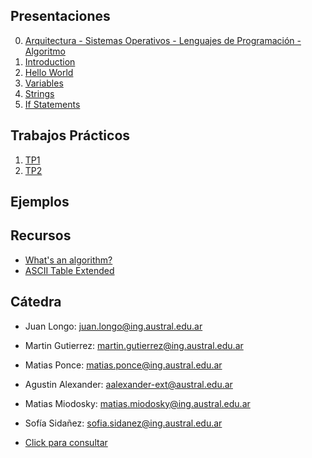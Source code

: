## Presentaciones

0. [Arquitectura - Sistemas Operativos - Lenguajes de Programación - Algoritmo](presentation/0-Arq-SO-LP.pdf)
1. [Introduction](introduction)
2. [Hello World](hello-world)
3. [Variables](variables)
4. [Strings](strings)
5. [If Statements](ifs)
<!-- 6. [Functions](functions) -->
<!-- 7. [Lists](lists) -->
<!-- 8. [Loops](loops) -->
<!-- 9. [Recursion](recursion) -->
<!-- 10. [Objects & Classes](objects) -->
<!-- 12. [List Comprehension & Plots](listsplots) -->
<!-- 11. [Java Adapter](java) -->

## Trabajos Prácticos

1. [TP1](practice/1)
2. [TP2](practice/2)
<!--3. [TP3](practice/3) -->
<!--4. [TP4](practice/4) -->
<!--5. [TP5](practice/5) -->
<!--6. [TP6](practice/6) -->
<!--7. [TP7](practice/7) -->
<!--8. [TP8](practice/8) -->

<!-- ## Clase de consulta

<!-- Todos los miércoles entre las 19 y las 20.30, los espera Sofía en este [link de Meet](https://meet.google.com/tod-rdve-oui) para resolver dudas y consultas. -->

## Ejemplos

<!-- - [Objecto Marker](resources/marker) -->
<!-- - [Objecto Bicycle](resources/bicycle) -->
<!-- - [Multi Array](resources/multiarray) -->
<!-- - [Tester.java](resources/Tester.java) -->
<!-- - [Pen.java](resources/Pen.java) -->
<!-- - [ArraySamples.java](resources/ArraySamples.java) -->
<!-- - [Factorial.java](resources/Factorial.java) -->

<!-- ## Repaso Parcial

* [Ejercicios](resources/parcial)
 -->

<!-- ## Cartelera -->

<!-- * [Final Cartelera](resources/cartelera) -->

## Recursos

* [What's an algorithm?](https://www.youtube.com/watch?v=6hfOvs8pY1k)
* [ASCII Table Extended](https://computersciencewiki.org/images/3/3d/Ascii_table.png)
<!-- * [Programa](https://drive.google.com/file/d/1mvKoX8RAQVYJUuPx-i6xQQl2XdBYNCOu/view?usp=sharing) -->
<!-- - [Clase Scanner.java](resources/scanner) -->
<!-- * [The Java Tutorials](https://docs.oracle.com/javase/tutorial/) -->

## Cátedra

* Juan Longo: [juan.longo@ing.austral.edu.ar](mailto:juan.longo@ing.austral.edu.ar)
* Martin Gutierrez: [martin.gutierrez@ing.austral.edu.ar](mailto:martin.gutierrez@ing.austral.edu.ar)
* Matias Ponce: [matias.ponce@ing.austral.edu.ar](mailto:matias.ponce@ing.austral.edu.ar)
* Agustin Alexander: [aalexander-ext@austral.edu.ar](mailto:aalexander-ext@austral.edu.ar)
* Matias Miodosky: [matias.miodosky@ing.austral.edu.ar](matias.miodosky@ing.austral.edu.ar)
* Sofía Sidañez: [sofia.sidanez@ing.austral.edu.ar](mailto:sofia.sidanez@ing.austral.edu.ar)

* [Click para consultar](mailto:juan.longo@ing.austral.edu.ar,martin.gutierrez@ing.austral.edu.ar,matias.ponce@ing.austral.edu.ar,aalexander-ext@austral.edu.ar,sofia.sidanez@ing.austral.edu.ar,matias.miodosky@ing.austral.edu.ar?subject=Consulta)

